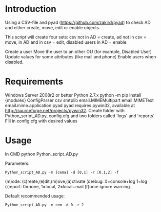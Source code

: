 Introduction
============
Using a CSV-file and pyad (https://github.com/zakird/pyad) to check AD and either create, move, edit or enable objects.

This script will create four sets: 
csv not in AD = create,
ad not in csv = move,
in AD and in csv = edit,
disabled users in AD = enable

Create a user
Move the user to an other OU (for example, Disabled User)
Update values for some attributes (like mail and phone)
Enable users when disabled.

Requirements
============
Windows Server 2008r2 or better
Python 2.7.x
    python -m pip install {modules}
    ConfigParser
    csv
    smtplib
    email.MIMEMultipart
    email.MIMEText
    email.mime.application 
    pyad
pyad requires pywin32, available at http://sourceforge.net/projects/pywin32.
Create folder with Python_script_AD.py, config.cfg and two folders called 'logs' and 'reports'
Fill in config.cfg with desired values

Usage
============
In CMD
    python Python_script_AD.py
    
Parameters:

    Python_script_AD.py -m [cema] -d [0,1] -r [0,1,2] -f
(m)ode: (c)reate,(e)dit,(m)ove,(a)ctivate
(d)ebug: 0=console+log 1=log
(r)eport: 0=none, 1=local, 2=local+mail 
(f)orce ignore warning

Default recommended usage:

    Python_script_AD.py -m cem -d 0 -r 2 
    

